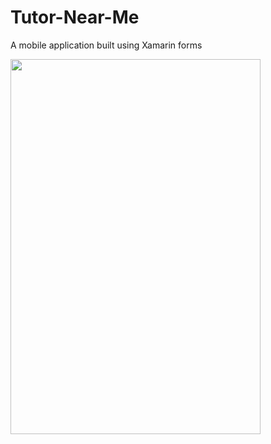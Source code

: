 # Tutor-Near-Me
A mobile application built using Xamarin forms

<img src="https://github.com/Nikhil-V-maker/Tutor-Near-Me/blob/master/Screenshots/Tnm.png" width="400px" height="600px">
